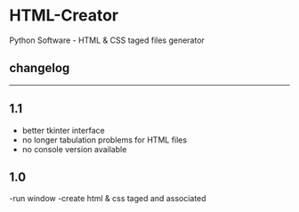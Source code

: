 # HTML-Creator
Python Software - HTML & CSS taged files generator

changelog
--------------------------------
--------------------------------

1.1
------
- better tkinter interface
- no longer tabulation problems for HTML files
- no console version available

1.0
------
-run window
-create html & css taged and associated
